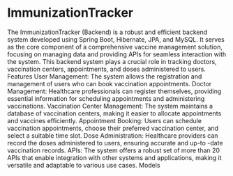 # ImmunizationTracker
The ImmunizationTracker (Backend) is a robust and efficient backend system developed using Spring Boot, Hibernate, JPA, and MySQL. It serves as the core component of a comprehensive vaccine management solution, focusing on managing data and providing APIs for seamless interaction with the system. This backend system plays a crucial role in tracking doctors, vaccination centers, appointments, and doses administered to users.
Features
User Management: The system allows the registration and management of users who can book vaccination appointments.
Doctor Management: Healthcare professionals can register themselves, providing essential information for scheduling appointments and administering vaccinations.
Vaccination Center Management: The system maintains a database of vaccination centers, making it easier to allocate appointments and vaccines efficiently.
Appointment Booking: Users can schedule vaccination appointments, choose their preferred vaccination center, and select a suitable time slot.
Dose Administration: Healthcare providers can record the doses administered to users, ensuring accurate and up-to -date vaccination records.
APIs: The system offers a robust set of more than 20 APIs that enable integration with other systems and applications, making it versatile and adaptable to various use cases.
Models
